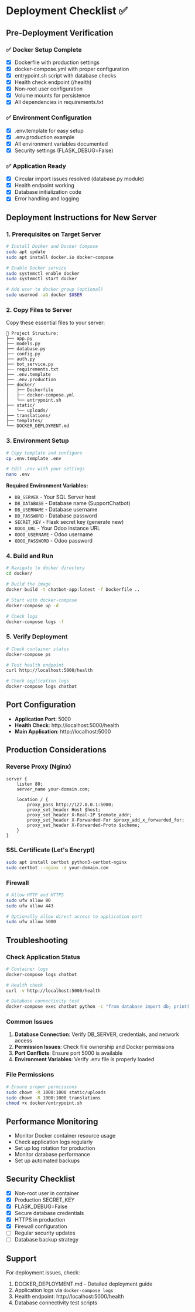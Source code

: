 # Deployment Checklist ✅

## Pre-Deployment Verification

### ✅ Docker Setup Complete

- [x] Dockerfile with production settings
- [x] docker-compose.yml with proper configuration
- [x] entrypoint.sh script with database checks
- [x] Health check endpoint (/health)
- [x] Non-root user configuration
- [x] Volume mounts for persistence
- [x] All dependencies in requirements.txt

### ✅ Environment Configuration

- [x] .env.template for easy setup
- [x] .env.production example
- [x] All environment variables documented
- [x] Security settings (FLASK_DEBUG=False)

### ✅ Application Ready

- [x] Circular import issues resolved (database.py module)
- [x] Health endpoint working
- [x] Database initialization code
- [x] Error handling and logging

## Deployment Instructions for New Server

### 1. Prerequisites on Target Server

```bash
# Install Docker and Docker Compose
sudo apt update
sudo apt install docker.io docker-compose

# Enable Docker service
sudo systemctl enable docker
sudo systemctl start docker

# Add user to docker group (optional)
sudo usermod -aG docker $USER
```

### 2. Copy Files to Server

Copy these essential files to your server:

```
📂 Project Structure:
├── app.py
├── models.py
├── database.py
├── config.py
├── auth.py
├── bot_service.py
├── requirements.txt
├── .env.template
├── .env.production
├── docker/
│   ├── Dockerfile
│   ├── docker-compose.yml
│   └── entrypoint.sh
├── static/
│   └── uploads/
├── translations/
├── templates/
└── DOCKER_DEPLOYMENT.md
```

### 3. Environment Setup

```bash
# Copy template and configure
cp .env.template .env

# Edit .env with your settings
nano .env
```

**Required Environment Variables:**

- `DB_SERVER` - Your SQL Server host
- `DB_DATABASE` - Database name (SupportChatbot)
- `DB_USERNAME` - Database username
- `DB_PASSWORD` - Database password
- `SECRET_KEY` - Flask secret key (generate new)
- `ODOO_URL` - Your Odoo instance URL
- `ODOO_USERNAME` - Odoo username
- `ODOO_PASSWORD` - Odoo password

### 4. Build and Run

```bash
# Navigate to docker directory
cd docker/

# Build the image
docker build -t chatbot-app:latest -f Dockerfile ..

# Start with docker-compose
docker-compose up -d

# Check logs
docker-compose logs -f
```

### 5. Verify Deployment

```bash
# Check container status
docker-compose ps

# Test health endpoint
curl http://localhost:5000/health

# Check application logs
docker-compose logs chatbot
```

## Port Configuration

- **Application Port**: 5000
- **Health Check**: http://localhost:5000/health
- **Main Application**: http://localhost:5000

## Production Considerations

### Reverse Proxy (Nginx)

```nginx
server {
    listen 80;
    server_name your-domain.com;

    location / {
        proxy_pass http://127.0.0.1:5000;
        proxy_set_header Host $host;
        proxy_set_header X-Real-IP $remote_addr;
        proxy_set_header X-Forwarded-For $proxy_add_x_forwarded_for;
        proxy_set_header X-Forwarded-Proto $scheme;
    }
}
```

### SSL Certificate (Let's Encrypt)

```bash
sudo apt install certbot python3-certbot-nginx
sudo certbot --nginx -d your-domain.com
```

### Firewall

```bash
# Allow HTTP and HTTPS
sudo ufw allow 80
sudo ufw allow 443

# Optionally allow direct access to application port
sudo ufw allow 5000
```

## Troubleshooting

### Check Application Status

```bash
# Container logs
docker-compose logs chatbot

# Health check
curl -v http://localhost:5000/health

# Database connectivity test
docker-compose exec chatbot python -c "from database import db; print('DB OK')"
```

### Common Issues

1. **Database Connection**: Verify DB_SERVER, credentials, and network access
2. **Permission Issues**: Check file ownership and Docker permissions
3. **Port Conflicts**: Ensure port 5000 is available
4. **Environment Variables**: Verify .env file is properly loaded

### File Permissions

```bash
# Ensure proper permissions
sudo chown -R 1000:1000 static/uploads
sudo chown -R 1000:1000 translations
chmod +x docker/entrypoint.sh
```

## Performance Monitoring

- Monitor Docker container resource usage
- Check application logs regularly
- Set up log rotation for production
- Monitor database performance
- Set up automated backups

## Security Checklist

- [x] Non-root user in container
- [x] Production SECRET_KEY
- [x] FLASK_DEBUG=False
- [x] Secure database credentials
- [x] HTTPS in production
- [x] Firewall configuration
- [ ] Regular security updates
- [ ] Database backup strategy

## Support

For deployment issues, check:

1. DOCKER_DEPLOYMENT.md - Detailed deployment guide
2. Application logs via `docker-compose logs`
3. Health endpoint: http://localhost:5000/health
4. Database connectivity test scripts
